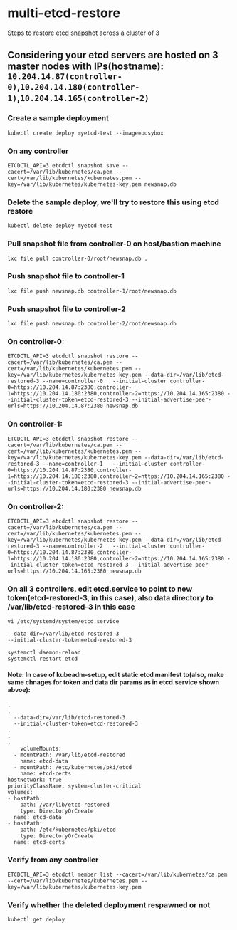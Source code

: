 # multi-etcd-restore
Steps to restore etcd snapshot across a cluster of 3

## Considering your etcd servers are hosted on 3 master nodes with IPs(hostname): `10.204.14.87(controller-0)`,`10.204.14.180(controller-1)`,`10.204.14.165(controller-2)`

  ### Create a sample deployment
  
  `kubectl create deploy myetcd-test --image=busybox`

  ### On any controller
  
  `ETCDCTL_API=3 etcdctl snapshot save --cacert=/var/lib/kubernetes/ca.pem --cert=/var/lib/kubernetes/kubernetes.pem --key=/var/lib/kubernetes/kubernetes-key.pem newsnap.db`

  ### Delete the sample deploy, we'll try to restore this using etcd restore
  
  `kubectl delete deploy myetcd-test`
  
  ### Pull snapshot file from controller-0 on host/bastion machine
  
  `lxc file pull controller-0/root/newsnap.db .`
  
  ### Push snapshot file to controller-1
  
  `lxc file push newsnap.db controller-1/root/newsnap.db`
  
  ### Push snapshot file to controller-2
  
  `lxc file push newsnap.db controller-2/root/newsnap.db`
  
  
  ### On controller-0:
  
  `ETCDCTL_API=3 etcdctl snapshot restore --cacert=/var/lib/kubernetes/ca.pem --cert=/var/lib/kubernetes/kubernetes.pem --key=/var/lib/kubernetes/kubernetes-key.pem --data-dir=/var/lib/etcd-restored-3 --name=controller-0   --initial-cluster controller-0=https://10.204.14.87:2380,controller-1=https://10.204.14.180:2380,controller-2=https://10.204.14.165:2380 --initial-cluster-token=etcd-restored-3 --initial-advertise-peer-urls=https://10.204.14.87:2380 newsnap.db`
  
  
  ### On controller-1:
  
  `ETCDCTL_API=3 etcdctl snapshot restore --cacert=/var/lib/kubernetes/ca.pem --cert=/var/lib/kubernetes/kubernetes.pem --key=/var/lib/kubernetes/kubernetes-key.pem --data-dir=/var/lib/etcd-restored-3 --name=controller-1   --initial-cluster controller-0=https://10.204.14.87:2380,controller-1=https://10.204.14.180:2380,controller-2=https://10.204.14.165:2380 --initial-cluster-token=etcd-restored-3 --initial-advertise-peer-urls=https://10.204.14.180:2380 newsnap.db`
  
  
  ### On controller-2:
  
  `ETCDCTL_API=3 etcdctl snapshot restore --cacert=/var/lib/kubernetes/ca.pem --cert=/var/lib/kubernetes/kubernetes.pem --key=/var/lib/kubernetes/kubernetes-key.pem --data-dir=/var/lib/etcd-restored-3 --name=controller-2   --initial-cluster controller-0=https://10.204.14.87:2380,controller-1=https://10.204.14.180:2380,controller-2=https://10.204.14.165:2380 --initial-cluster-token=etcd-restored-3 --initial-advertise-peer-urls=https://10.204.14.165:2380 newsnap.db`
  
  ### On all 3 controllers, edit etcd.service to point to new token(etcd-restored-3, in this case), also data directory to /var/lib/etcd-restored-3 in this case
  
  `vi /etc/systemd/system/etcd.service`
  
    --data-dir=/var/lib/etcd-restored-3
    --initial-cluster-token=etcd-restored-3
  
  ```
  systemctl daemon-reload
  systemctl restart etcd
  ```
  
  #### Note: In case of kubeadm-setup, edit static etcd manifest to(also, make same chnages for token and data dir params as in etcd.service shown abvoe):
  
  ```
  .
  .
    --data-dir=/var/lib/etcd-restored-3
    --initial-cluster-token=etcd-restored-3
  .
  .
  .
      volumeMounts:
    - mountPath: /var/lib/etcd-restored
      name: etcd-data
    - mountPath: /etc/kubernetes/pki/etcd
      name: etcd-certs
  hostNetwork: true
  priorityClassName: system-cluster-critical
  volumes:
  - hostPath:
      path: /var/lib/etcd-restored
      type: DirectoryOrCreate
    name: etcd-data
  - hostPath:
      path: /etc/kubernetes/pki/etcd
      type: DirectoryOrCreate
    name: etcd-certs
  ```
  
  ### Verify from any controller
  
  `ETCDCTL_API=3 etcdctl member list --cacert=/var/lib/kubernetes/ca.pem --cert=/var/lib/kubernetes/kubernetes.pem --key=/var/lib/kubernetes/kubernetes-key.pem`

  ### Verify whether the deleted deployment respawned or not
  
  `kubectl get deploy`
  
